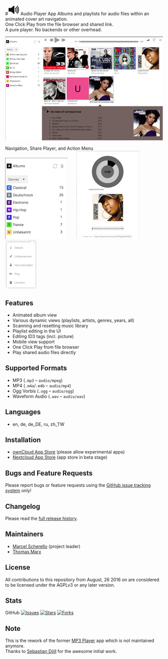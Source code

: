 #![](https://github.com/rello/screenshots/blob/master/Audioplayer_Icon_30.png) Audio Player App
Albums and playlists for audio files within an animated cover art navigation.<br>
One Click Play from the file browser and shared link.<br>
A pure player. No backends or other overhead.

![](https://github.com/rello/screenshots/blob/master/audioplayer_main.png)<br>

Navigation, Share Player, and Action Menu<br>
![](https://github.com/rello/screenshots/blob/master/audioplayer_lists.png)        ![](https://github.com/rello/screenshots/blob/master/audioplayer_share.png)       
![](https://github.com/rello/screenshots/blob/master/audioplayer_actions.png)

## Features
- Animated album view
- Various dynamic views (playlists, artists, genres, years, all)
- Scanning and resetting music library
- Playlist editing in the UI
- Editing ID3 tags (incl. picture)
- Mobile view support
- One Click Play from file browser
- Play shared audio files directly

## Supported Formats
- MP3 (`.mp3` – `audio/mpeg`)
- MP4 (`.m4a`/`.m4b` – `audio/mp4`)
- Ogg Vorbis (`.ogg` – `audio/ogg`)
- Waveform Audio (`.wav` – `audio/wav`)

## Languages
- en, de, de_DE, ru, zh_TW

## Installation
- [ownCloud App Store](https://apps.owncloud.com/content/show.php?content=174738) (please allow experimental apps)
- [Nextcloud App Store](https://apps.nextcloud.com/app/audioplayer) (app store in beta stage)

## Bugs and Feature Requests

Please report bugs or feature requests using the [GitHub issue tracking system](https://github.com/rello/audioplayer/issues) only!

## Changelog

Please read the [full release history](https://github.com/rello/audioplayer/blob/master/CHANGELOG.md).

## Maintainers
- [Marcel Scherello](https://github.com/rello) (project leader)
- [Thomas Marx](https://github.com/xramsamoht)

## License

All contributions to this repository from August, 26 2016 on are considered to be licensed under the AGPLv3 or any later version.

## Stats

GitHub [![Issues](https://img.shields.io/github/issues/Rello/audioplayer.svg)](https://github.com/rello/audioplayer/issues)
[![Stars](https://img.shields.io/github/stars/Rello/audioplayer.svg)](https://github.com/rello/audioplayer/stargazers)
[![Forks](https://img.shields.io/github/forks/Rello/audioplayer.svg)](https://github.com/rello/audioplayer/network)

## Note
This is the rework of the former [MP3 Player](https://github.com/libasys/audios) app which is not maintained anymore.<br>
Thanks to [Sebastian Döll](https://github.com/libasys) for the awesome initial work.

